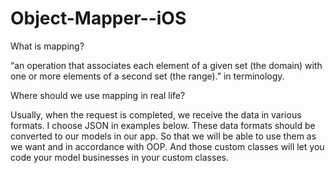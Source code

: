 # Object-Mapper--iOS

What is mapping?

“an operation that associates each element of a given set (the domain) with one or more elements of a second set (the range).” in terminology.

Where should we use mapping in real life?

Usually, when the request is completed, we receive the data in various formats. I choose JSON in examples below. These data formats should be converted to our models in our app. So that we will be able to use them as we want and in accordance with OOP. And those custom classes will let you code your model businesses in your custom classes.
